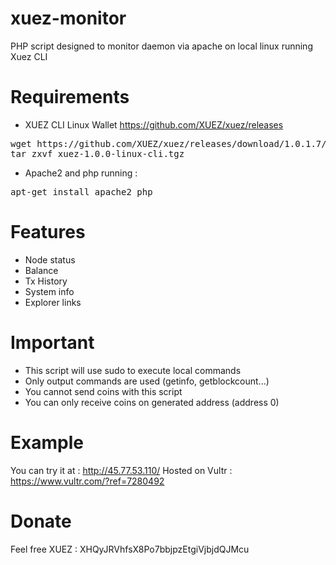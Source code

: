 # xuez-monitor

PHP script designed to monitor daemon via apache on local linux running Xuez CLI

# Requirements

- XUEZ CLI Linux Wallet https://github.com/XUEZ/xuez/releases

<pre>
wget https://github.com/XUEZ/xuez/releases/download/1.0.1.7/xuez-linux-cli-1017.tgz
tar zxvf xuez-1.0.0-linux-cli.tgz
</pre>
- Apache2 and php running :

<pre>apt-get install apache2 php</pre>

# Features
- Node status
- Balance
- Tx History
- System info
- Explorer links

# Important
- This script will use sudo to execute local commands
- Only output commands are used (getinfo, getblockcount...)
- You cannot send coins with this script
- You can only receive coins on generated address (address 0)

# Example
You can try it at : http://45.77.53.110/
Hosted on Vultr : https://www.vultr.com/?ref=7280492

# Donate
Feel free
XUEZ : XHQyJRVhfsX8Po7bbjpzEtgiVjbjdQJMcu
